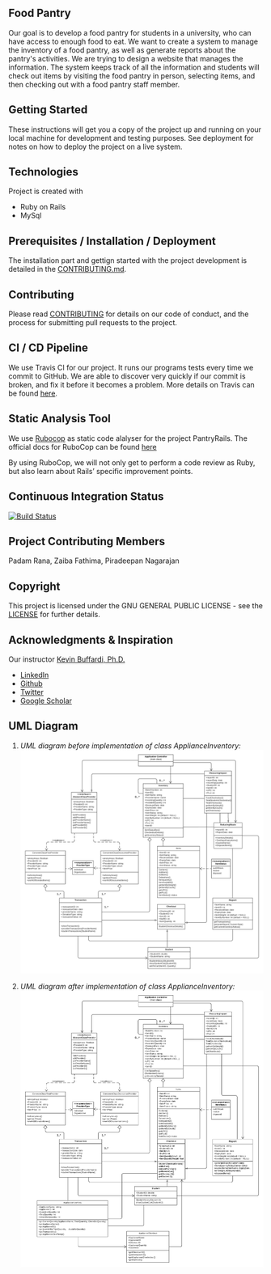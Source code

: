 ## Food Pantry

Our goal is to develop a food pantry for students in a university, who can have access to enough food to eat. We want to create a system to manage the inventory of a food pantry, as well as generate reports about the pantry's activities. We are trying to design a website that manages the information. The system keeps track of all the information and students will check out items by visiting the food pantry in person, selecting items, and then checking out with a food pantry staff member.

## Getting Started
These instructions will get you a copy of the project up and running on your local machine for development and testing purposes. See deployment for notes on how to deploy the project on a live system.

## Technologies
Project is created with
* Ruby on Rails
* MySql

## Prerequisites / Installation / Deployment
The installation part and gettign started with the project development is detailed in the [CONTRIBUTING.md](CONTRIBUTING.md).

## Contributing
Please read [CONTRIBUTING](CONTRIBUTING.md) for details on our code of conduct, and the process for submitting pull requests to the project.

## CI / CD Pipeline
We use Travis CI for our project. It runs our programs tests every time we commit to GitHub. We are able to discover very quickly if our commit is broken, and fix it before it becomes a problem. More details on Travis can be found [here](https://docs.travis-ci.com/).

## Static Analysis Tool
We use [Rubocop](https://github.com/rubocop-hq/rubocop) as static code alalyser for the project PantryRails. The official docs for RuboCop can be found [here](https://docs.rubocop.org/en/stable/)

By using RuboCop, we will not only get to perform a code review as Ruby, but also learn about Rails’ specific improvement points.

## Continuous Integration Status
[![Build Status](https://travis-ci.org/ChicoState/PantryRails.svg?branch=travis)](https://travis-ci.org/ChicoState/PantryRails)

## Project Contributing Members
Padam Rana, Zaiba Fathima, Piradeepan Nagarajan

## Copyright
This project is licensed under the GNU GENERAL PUBLIC LICENSE - see the [LICENSE](LICENSE) for further details.

## Acknowledgments & Inspiration
Our instructor [Kevin Buffardi, Ph.D.](https://www.csuchico.edu/csci/people/faculty/buffardi-kevin.shtml)
* [LinkedIn](https://www.linkedin.com/in/kevin-buffardi-5a84351/)
* [Github](https://github.com/kbuffardi)
* [Twitter](https://twitter.com/drkevinbuffardi?lang=en)
* [Google Scholar](https://scholar.google.com/citations?user=KmIt5HIAAAAJ&hl=en)

## UML Diagram
1. *UML diagram before implementation of class ApplianceInventory:*
![UML of Food Pantry - Ruby on Rails](before.png "PantryRails - UML class diagram of Food Pantry before implementation of class ApplianceInventory")<!-- .element height="50%" width="50%" -->

2. *UML diagram after implementation of class ApplianceInventory:*
![UML of Food Pantry - Ruby on Rails](after.png "PantryRails - UML class diagram of Food Pantry after implementation of class ApplianceInventory")
